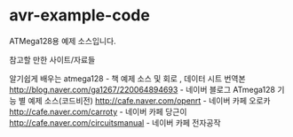 avr-example-code
================

ATMega128용 예제 소스입니다. 

참고할 만한 사이트/자료들

알기쉽게 배우는 atmega128			- 책 예제 소스 및 회로 , 데이터 시트 번역본
http://blog.naver.com/ga1267/220064894693	- 네이버 블로그 ATmega128 기능 별 예제 소스(코드비전)
http://cafe.naver.com/openrt			- 네이버 카페 오로카
http://cafe.naver.com/carroty			- 네이버 카페 당근이
http://cafe.naver.com/circuitsmanual		- 네이버 카페 전자공작
